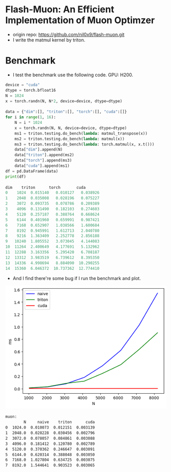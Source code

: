 # Flash-Muon: An Efficient Implementation of Muon Optimzer
- origin repo: https://github.com/nil0x9/flash-muon.git
- I write the matmul kernel by triton. 

# Benchmark

- I test the benchmark use the following code. GPU: H200.

```python
device = "cuda"
dtype = torch.bfloat16
N = 1024
x = torch.randn(N, N*2, device=device, dtype=dtype)

data = {"dim":[], "triton":[], "torch":[], "cuda":[]}
for i in range(1, 16):
    N = i * 1024
    x = torch.randn(N, N, device=device, dtype=dtype)
    ms1 = triton.testing.do_bench(lambda: matmul_transpose(x))
    ms2 = triton.testing.do_bench(lambda: matmul(x))
    ms3 = triton.testing.do_bench(lambda: torch.matmul(x, x.t()))
    data["dim"].append(N)
    data["triton"].append(ms2)
    data["torch"].append(ms3)
    data["cuda"].append(ms1)
df = pd.DataFrame(data)
print(df)

dim    triton      torch       cuda
0    1024  0.015140   0.010127   0.038926
1    2048  0.035008   0.028196   0.075227
2    3072  0.093735   0.078786   0.209389
3    4096  0.131490   0.182103   0.274603
4    5120  0.257187   0.388764   0.668624
5    6144  0.401960   0.659991   0.987421
6    7168  0.652907   1.038566   1.600684
7    8192  0.945991   1.612713   2.040780
8    9216  1.363409   2.252778   2.856188
9   10240  1.805552   3.073045   4.144083
10  11264  2.400649   4.177691   5.132962
11  12288  3.163356   5.295420   6.708187
12  13312  3.983519   6.739612   8.395350
13  14336  4.998694   8.884090  10.290255
14  15360  6.046372  10.737362  12.774410
```

- And I find there're some bug if I run the benchmark and plot.

![alt text](./image.png)

```bash
muon:
        N     naive    triton      cuda
0  1024.0  0.010073  0.012151  0.003139
1  2048.0  0.028228  0.030456  0.002796
2  3072.0  0.078057  0.084861  0.003088
3  4096.0  0.181412  0.120780  0.002789
4  5120.0  0.370362  0.246647  0.003091
5  6144.0  0.620314  0.388048  0.003050
6  7168.0  1.027804  0.634725  0.003075
7  8192.0  1.544641  0.903523  0.003065
```